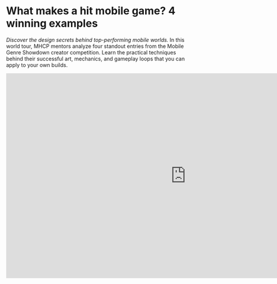 # What makes a hit mobile game? 4 winning examples
*Discover the design secrets behind top-performing mobile worlds.* In this world tour, MHCP mentors analyze four standout entries from the Mobile Genre Showdown creator competition. Learn the practical techniques behind their successful art, mechanics, and gameplay loops that you can apply to your own builds. 
<iframe width="969" height="554" src="https://www.youtube.com/embed/pF93BXBgn5s" title="Creator Competition: Mobile Genre Showdown World Tour" frameborder="0" allow="accelerometer; autoplay; clipboard-write; encrypted-media; gyroscope; picture-in-picture; web-share" referrerpolicy="strict-origin-when-cross-origin" allowfullscreen></iframe>